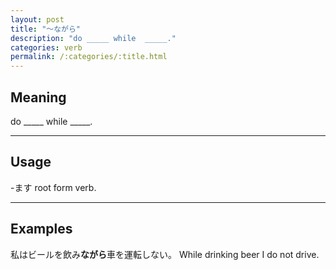 ```yaml
---
layout: post
title: "〜ながら"
description: "do _____ while  _____."
categories: verb
permalink: /:categories/:title.html
---
```


## Meaning

do _____ while _____.

---

## Usage

-ます root form verb.

---

## Examples

私はビールを飲み**ながら**車を運転しない。
While drinking beer I do not drive.
